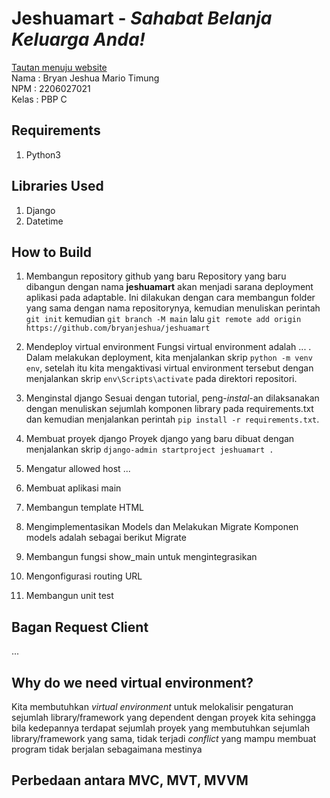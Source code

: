 # Jeshuamart - _Sahabat Belanja Keluarga Anda!_
[Tautan menuju website](https://jeshuamart.adaptable.app/main/) <br/>
Nama    : Bryan Jeshua Mario Timung <br/>
NPM     : 2206027021 <br/>
Kelas   : PBP C <br/>
## Requirements
1. Python3
## Libraries Used
1. Django
2. Datetime
## How to Build
1. Membangun repository github yang baru
Repository yang baru dibangun dengan nama **jeshuamart** akan menjadi sarana deployment aplikasi pada adaptable. Ini dilakukan dengan cara membangun folder yang sama dengan nama repositorynya, kemudian menuliskan perintah ```git init``` kemudian ```git branch -M main``` lalu ```git remote add origin https://github.com/bryanjeshua/jeshuamart```
2. Mendeploy virtual environment
Fungsi virtual environment adalah ... . Dalam melakukan deployment, kita menjalankan skrip ```python -m venv env```, setelah itu kita mengaktivasi virtual environment tersebut dengan menjalankan skrip ```env\Scripts\activate``` pada direktori repositori.
3. Menginstal django
Sesuai dengan tutorial, peng-_instal_-an dilaksanakan dengan menuliskan sejumlah komponen library pada requirements.txt dan kemudian menjalankan perintah ```pip install -r requirements.txt```.  
4. Membuat proyek django
Proyek django yang baru dibuat dengan menjalankan skrip ```django-admin startproject jeshuamart .```
5. Mengatur allowed host ...

6. Membuat aplikasi main
7. Membangun template HTML
8. Mengimplementasikan Models dan Melakukan Migrate
Komponen models adalah sebagai berikut
Migrate 
10. Membangun fungsi show_main untuk mengintegrasikan
11. Mengonfigurasi routing URL
12. Membangun unit test
## Bagan Request Client 
...
## Why do we need virtual environment?
Kita membutuhkan _virtual environment_ untuk melokalisir pengaturan sejumlah library/framework yang dependent dengan  proyek kita sehingga bila kedepannya terdapat sejumlah proyek yang membutuhkan sejumlah library/framework yang sama, tidak terjadi _conflict_ yang mampu membuat program tidak berjalan sebagaimana mestinya
## Perbedaan antara MVC, MVT, MVVM
